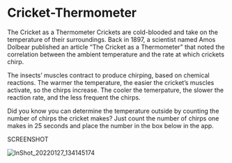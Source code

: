 # Cricket-Thermometer
The Cricket as a Thermometer
Crickets are cold-blooded and take on the temperature of their surroundings. Back in 1897, a scientist named Amos Dolbear published an article “The Cricket as a Thermometer” that noted the correlation between the ambient temperature and the rate at which crickets chirp.

The insects’ muscles contract to produce chirping, based on chemical reactions. The warmer the temperature, the easier the cricket’s muscles activate, so the chirps increase. The cooler the temerpature, the slower the reaction rate, and the less frequent the chirps.

Did you know you can determine the temperature outside by counting the number of chirps the cricket makes? Just count the number of chirps one makes in 25 seconds and place the number in the box below in the app.

SCREENSHOT

![InShot_20220127_134145174](https://user-images.githubusercontent.com/97094735/151331619-98852825-30d0-4041-bd13-93b50dfbda05.jpg)


